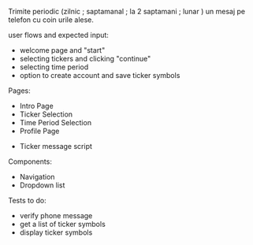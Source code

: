 Trimite periodic (zilnic ; saptamanal ; la 2 saptamani ; lunar ) un mesaj pe telefon cu coin urile alese.

user flows and expected input:
- welcome page and "start" 
- selecting tickers and clicking "continue"
- selecting time period
- option to create account and save ticker symbols

Pages:
- Intro Page
- Ticker Selection
- Time Period Selection
- Profile Page
+ Ticker message script

Components: 
- Navigation
- Dropdown list

Tests to do:
- verify phone message
- get a list of ticker symbols
- display ticker symbols
